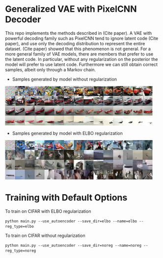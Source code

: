 # Generalized VAE with PixelCNN Decoder

This repo implements the methods described in (Cite paper). A VAE with powerful decoding family such as PixelCNN tend to ignore latent code (Cite paper), and use only the decoding distribution to represent the entire dataset. (Cite paper) showed that this phenomenon is not general. For a more general family of VAE models, there are members that prefer to use the latent code. In particular, without any regularization on the posterior the model will prefer to use latent code. Furthermore we can still obtain correct samples, albeit only through a Markov chain.

- Samples generated by model without regularization

![mc_noreg](plots/pixel_vae_cifar_mc_noreg.png)

- Samples generated by model with ELBO regularization

![mc_elbo](plots/pixel_vae_cifar_mc_elbo.png)

# Training with Default Options

To train on CIFAR with ELBO regularization

```python main.py --use_autoencoder --save_dir=elbo --name=elbo --reg_type=elbo```

To train on CIFAR without regularization

```python main.py --use_autoencoder --save_dir=noreg --name=noreg --reg_type=noreg```

